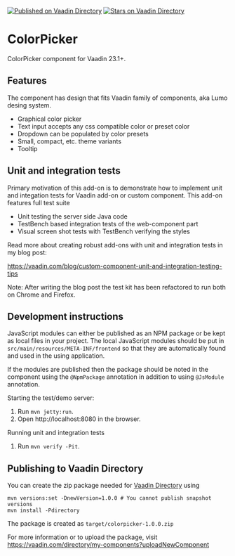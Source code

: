 [![Published on Vaadin  Directory](https://img.shields.io/badge/Vaadin%20Directory-published-00b4f0.svg)](https://vaadin.com/directory/component/colorpicker)
[![Stars on Vaadin Directory](https://img.shields.io/vaadin-directory/star/colorpicker.svg)](https://vaadin.com/directory/component/colorpicker)

# ColorPicker

ColorPicker component for Vaadin 23.1+.

## Features

The component has design that fits Vaadin family of components, aka Lumo desing system. 

* Graphical color picker
* Text input accepts any css compatible color or preset color
* Dropdown can be populated by color presets
* Small, compact, etc. theme variants
* Tooltip

## Unit and integration tests

Primary motivation of this add-on is to demonstrate how to implement unit and integation
tests for Vaadin add-on or custom component. This add-on features full test suite

* Unit testing the server side Java code
* TestBench based integration tests of the web-component part
* Visual screen shot tests with TestBench verifying the styles

Read more about creating robust add-ons with unit and integration tests in my blog
post:

https://vaadin.com/blog/custom-component-unit-and-integration-testing-tips

Note: After writing the blog post the test kit has been refactored to run both on
Chrome and Firefox. 

## Development instructions

JavaScript modules can either be published as an NPM package or be kept as local 
files in your project. The local JavaScript modules should be put in 
`src/main/resources/META-INF/frontend` so that they are automatically found and 
used in the using application.

If the modules are published then the package should be noted in the component 
using the `@NpmPackage` annotation in addition to using `@JsModule` annotation.


Starting the test/demo server:
1. Run `mvn jetty:run`.
2. Open http://localhost:8080 in the browser.

Running unit and integration tests
1. Run `mvn verify -Pit`.

## Publishing to Vaadin Directory

You can create the zip package needed for [Vaadin Directory](https://vaadin.com/directory/) using
```
mvn versions:set -DnewVersion=1.0.0 # You cannot publish snapshot versions 
mvn install -Pdirectory
```

The package is created as `target/colorpicker-1.0.0.zip`

For more information or to upload the package, visit https://vaadin.com/directory/my-components?uploadNewComponent
